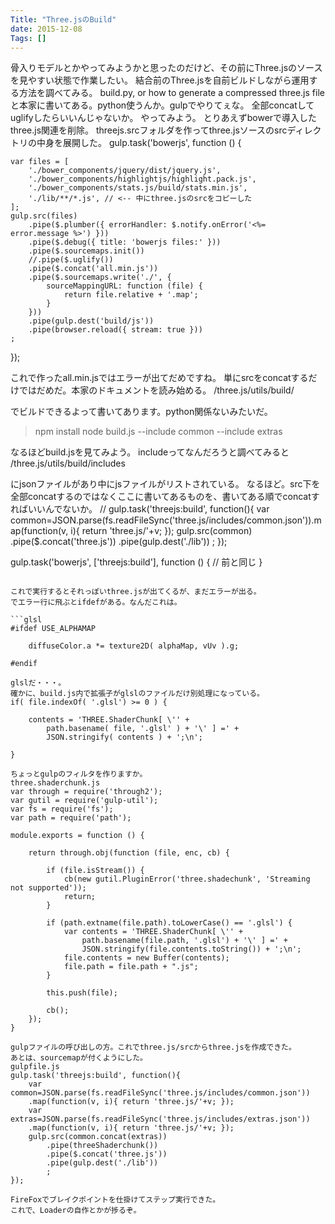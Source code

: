 ```yaml
---
Title: "Three.jsのBuild"
date: 2015-12-08
Tags: []
---
```


骨入りモデルとかやってみようかと思ったのだけど、その前にThree.jsのソースを見やすい状態で作業したい。
結合前のThree.jsを自前ビルドしながら運用する方法を調べてみる。
build.py, or how to generate a compressed three.js file
と本家に書いてある。python使うんか。gulpでやりてぇな。
全部concatしてuglifyしたらいいんじゃないか。
やってみよう。
とりあえずbowerで導入したthree.js関連を削除。
threejs.srcフォルダを作ってthree.jsソースのsrcディレクトリの中身を展開した。
gulp.task('bowerjs', function () {

    var files = [
        './bower_components/jquery/dist/jquery.js',
        './bower_components/highlightjs/highlight.pack.js',
        './bower_components/stats.js/build/stats.min.js',
        './lib/**/*.js', // <-- 中にthree.jsのsrcをコピーした
    ];
    gulp.src(files)
        .pipe($.plumber({ errorHandler: $.notify.onError('<%= error.message %>') }))
        .pipe($.debug({ title: 'bowerjs files:' }))
        .pipe($.sourcemaps.init())
        //.pipe($.uglify())
        .pipe($.concat('all.min.js'))
        .pipe($.sourcemaps.write('./', {
            sourceMappingURL: function (file) {
                return file.relative + '.map';
            }
        }))
        .pipe(gulp.dest('build/js'))
        .pipe(browser.reload({ stream: true }))
    ;
});

これで作ったall.min.jsではエラーが出てだめですね。
単にsrcをconcatするだけではだめだ。本家のドキュメントを読み始める。
/three.js/utils/build/

でビルドできるよって書いてあります。python関係ないみたいだ。
> npm install
> node build.js --include common --include extras

なるほどbuild.jsを見てみよう。
includeってなんだろうと調べてみると
/three.js/utils/build/includes

にjsonファイルがあり中にjsファイルがリストされている。
なるほど。src下を全部concatするのではなくここに書いてあるものを、書いてある順でconcatすればいいんでないか。
// 
gulp.task('threejs:build', function(){
    var common=JSON.parse(fs.readFileSync('three.js/includes/common.json')).map(function(v, i){ return 'three.js/'+v; });
    gulp.src(common)
        .pipe($.concat('three.js'))
        .pipe(gulp.dest('./lib'))
        ;
});

gulp.task('bowerjs', ['threejs:build'], function () {
    // 前と同じ
}
````

これで実行するとそれっぽいthree.jsが出てくるが、まだエラーが出る。
でエラー行に飛ぶとifdefがある。なんだこれは。

```glsl
#ifdef USE_ALPHAMAP

    diffuseColor.a *= texture2D( alphaMap, vUv ).g;

#endif

glslだ・・・。
確かに、build.js内で拡張子がglslのファイルだけ別処理になっている。
if( file.indexOf( '.glsl') >= 0 ) {

    contents = 'THREE.ShaderChunk[ \'' +
        path.basename( file, '.glsl' ) + '\' ] =' +
        JSON.stringify( contents ) + ';\n';

}

ちょっとgulpのフィルタを作りますか。
three.shaderchunk.js
var through = require('through2');
var gutil = require('gulp-util');
var fs = require('fs');
var path = require('path');

module.exports = function () {

    return through.obj(function (file, enc, cb) {

        if (file.isStream()) {
            cb(new gutil.PluginError('three.shadechunk', 'Streaming not supported'));
            return;
        }

        if (path.extname(file.path).toLowerCase() == '.glsl') {
            var contents = 'THREE.ShaderChunk[ \'' +
                path.basename(file.path, '.glsl') + '\' ] =' +
                JSON.stringify(file.contents.toString()) + ';\n';
            file.contents = new Buffer(contents);
            file.path = file.path + ".js";
        }

        this.push(file);

        cb();
    });
}

gulpファイルの呼び出しの方。これでthree.js/srcからthree.jsを作成できた。
あとは、sourcemapが付くようにした。
gulpfile.js
gulp.task('threejs:build', function(){
    var common=JSON.parse(fs.readFileSync('three.js/includes/common.json'))
    .map(function(v, i){ return 'three.js/'+v; });
    var extras=JSON.parse(fs.readFileSync('three.js/includes/extras.json'))
    .map(function(v, i){ return 'three.js/'+v; });
    gulp.src(common.concat(extras))
        .pipe(threeShaderchunk())
        .pipe($.concat('three.js'))
        .pipe(gulp.dest('./lib'))
        ;
});

FireFoxでブレイクポイントを仕掛けてステップ実行できた。
これで、Loaderの自作とかが捗るぞ。
